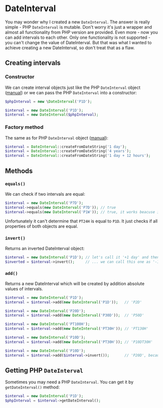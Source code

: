 # DateInterval
You may wonder why I created a new `DateInterval`. The answer is really simple - PHP `DateInterval` is mutable. Don't worry it's just 
a wrapper and almost all functionality from PHP version are provided. Even more - now you can add intervals to each other. 
Only one functionality is not supported - you can't change the value of DateInterval. But that was what I wanted to achieve 
creating a new DateInterval, so don't treat that as a flaw.

##  Creating intervals

### Constructor
We can create interval objects just like the PHP `DateInterval` object ([manual](http://php.net/manual/en/dateinterval.construct.php))
or we can pass the PHP `DateInterval` into a constructor:
```php
$phpInterval = new \DateInterval('P1D');

$interval = new DateInterval('P1D');
$interval = new DateInterval($phpInterval);
```

### Factory method
The same as for PHP `DateInterval` object ([manual](http://php.net/manual/en/dateinterval.createfromdatestring.php)):
```php
$interval = DateInterval::createFromDateString('1 day');
$interval = DateInterval::createFromDateString('4 years');
$interval = DateInterval::createFromDateString('1 day + 12 hours');
```

## Methods

### `equals()`
We can check if two intervals are equal:
```php
$interval = new DateInterval('P7D');
$interval->equals(new DateInterval('P7D')); // true
$interval->equals(new DateInterval('P1W')); // true, it works beacuse it's some kind of an alias for '7 days'
```
Unfortunately it can't determine that `PT24H` is equal to `P1D`. It just checks if all properties of both objects are equal.

### `invert()`
Returns an inverted DateInterval object:
```php
$interval = new DateInterval('P1D'); // let's call it '+1 day' and then...
$inverted = $interval->invert();     // ... we can call this one as '-1 day'
```

### `add()`
Returns a new DateInterval which will be created by addition absolute values of intervals.
```php
$interval = new DateInterval('P1D');
$interval = $interval->add(new DateInterval('P1D'));   // 'P2D'

$interval = new DateInterval('P20D');
$interval = $interval->add(new DateInterval('P30D'));  // 'P50D'

$interval = new DateInterval('PT100H');
$interval = $interval->add(new DateInterval('PT30H')); // 'PT130H'

$interval = new DateInterval('P10D');
$interval = $interval->add(new DateInterval('PT30H')); // 'P10DT30H'

$interval = new DateInterval('P10D');
$interval = $interval->add($interval->invert());       // 'P20D', because it adds absolute values
```

## Getting PHP `DateInterval`
Sometimes you may need a PHP `DateInterval`. You can get it by `getDateInterval()` method:
```php
$interval = new DateInterval('P1D');
$phpInterval = $interval->getDateInterval();
```